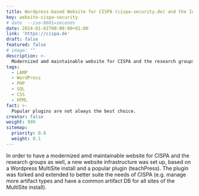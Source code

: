 ```yaml
---
title: Wordpress-based Website for CISPA (cispa-security.de) and the InfSec Research Group
key: website-cispa-security
# date  --iso-8601=seconds   
date: 2014-01-01T00:00:00+01:00
link: 'https://cispa.de'
draft: false
featured: false
# image: ""
description: >-
  Modernized amd maintainable website for CISPA and the research groups with Wordpress and developed plugin code.
tags:
  - LAMP
  - WordPress
  - PHP
  - SQL
  - CSS
  - HTML
fact: >-
  Popular plugins are not always the best choice.
creator: false
weight: 999
sitemap:
  priority: 0.8
  weight: 0.1
---
```


In order to have a modernized amd maintainable website for CISPA and the research groups as well, a new website
infrastructure was set up, based on a Wordpress MultiSite install and a popular plugin (teachPress).
The plugin was forked and extended to better suite the needs of CISPA (e.g. manage more artifact types and 
have a common artifact DB for all sites of the MultiSite install).

